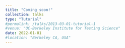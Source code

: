 ```yaml
---
title: "Coming soon!"
collection: talks
type: "Tutorial"
#permalink: /talks/2013-03-01-tutorial-1
#venue: "UC-Berkeley Institute for Testing Science"
date: 2022-01-01
#location: "Berkeley CA, USA"
---
```


<!---[More information here](http://exampleurl.com)-->

<!---This is a description of your tutorial, note the different field in type. This is a markdown files that can be all markdown-ified like any other post. Yay markdown!-->
